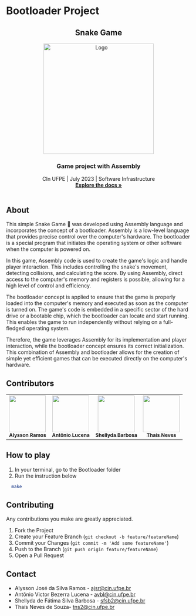 # Bootloader Project

  <h2 align="center">Snake Game</h2> 
 <p align="center">
    <img src="https://github.com/Shellyda/snake-game-bootloader-project/assets/56198772/d9f177ba-42df-437a-b62d-f6707746c8af" alt="Logo" height="300">
  </a>
  <h3 align="center">Game project with Assembly</h3>

  <p align="center">
    CIn UFPE | July 2023 | Software Infrastructure
    <br />
    <a href="https://github.com/Shellyda/snake-game-bootloader-project.git"><strong>Explore the docs »</strong></a>
    <br />
    <br />
  </p>
</p>

## About
This simple Snake Game 🐍  was developed using Assembly language and incorporates the concept of a bootloader. 
Assembly is a low-level language that provides precise control over the computer's hardware. 
The bootloader is a special program that initiates the operating system or other software when the computer is powered on.

In this game, Assembly code is used to create the game's logic and handle player interaction. This includes controlling the snake's movement, detecting collisions, and calculating the score. By using Assembly, direct access to the computer's memory and registers is possible, allowing for a high level of control and efficiency.

The bootloader concept is applied to ensure that the game is properly loaded into the computer's memory and executed as soon as the computer is turned on. The game's code is embedded in a specific sector of the hard drive or a bootable chip, which the bootloader can locate and start running. This enables the game to run independently without relying on a full-fledged operating system.

Therefore, the game leverages Assembly for its implementation and player interaction, while the bootloader concept ensures its correct initialization. This combination of Assembly and bootloader allows for the creation of simple yet efficient games that can be executed directly on the computer's hardware.

## Contributors

<table>
  <tr>
 <td align="center"><a href="https://github.com/alyssonramos"><img src="https://avatars.githubusercontent.com/u/84824614?v=4" width="100px;" alt=""/><br /><sub><b>Alysson Ramos</b></sub></a><br/></td>
  
 <td align="center"><a href="https://github.com/lucena564"><img src="https://avatars.githubusercontent.com/u/85140867?v=4" width="100px;" alt=""/><br /><sub><b>Antônio Lucena</b></sub></a><br/></td>

<td align="center"><a href="https://github.com/Shellyda"><img src="https://avatars.githubusercontent.com/u/69990297?v=4" width="100px;" alt=""/><br /><sub><b>Shellyda Barbosa</b></sub></a><br/></td>

<td align="center"><a href="https://github.com/thaisnevest"><img src="https://avatars.githubusercontent.com/u/56198772?v=4" width="100px;" alt=""/><br /><sub><b>Thaís Neves</b></sub></a><br/></td></tr>
 </table>

 ## How to play

1. In your terminal, go to the Bootloader folder
2. Run the instruction below

```sh
  make
```

 ## Contributing
Any contributions you make are greatly appreciated.

1. Fork the Project
2. Create your Feature Branch (`git checkout -b feature/featureName`)
3. Commit your Changes (`git commit -m 'Add some featureName'`)
4. Push to the Branch (`git push origin feature/featureName`)
5. Open a Pull Request

## Contact
- Alysson José da Silva Ramos - ajsr@cin.ufpe.br
- Antônio Victor Bezerra Lucena - avbl@cin.ufpe.br
- Shellyda de Fátima Silva Barbosa - sfsb2@cin.ufpe.br
- Thaís Neves de Souza- tns2@cin.ufpe.br

